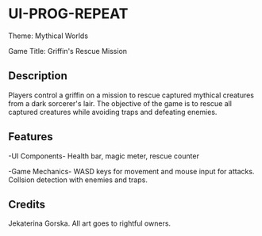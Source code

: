 # UI-PROG-REPEAT

  Theme: Mythical Worlds
  
  Game Title: Griffin's Rescue Mission

## Description
Players control a griffin on a mission to rescue captured mythical creatures from a dark sorcerer's lair. The objective of the game is to rescue all captured creatures while avoiding traps and defeating enemies.

## Features
-UI Components-
Health bar, magic meter, rescue counter

-Game Mechanics-
WASD keys for movement and mouse input for attacks. Collsion detection with enemies and traps.

## Credits
Jekaterina Gorska.
All art goes to rightful owners.
